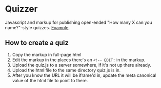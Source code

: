 # Quizzer
Javascript and markup for publishing open-ended "How many X can you name?"-style quizzes. [Example](http://www.denverpost.com/2017/01/11/quiz-denver-broncos-coaches/).

## How to create a quiz

1. Copy the markup in full-page.html
2. Edit the markup in the places there's an `<!-- EDIT:` in the markup.
3. Upload the quiz.js to a server somewhere, if it's not up there already.
4. Upload the html file to the same directory quiz.js is in.
5. After you know the URL it will be iframe'd in, update the meta canonical value of the html file to point to there.
